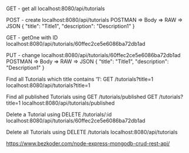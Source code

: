GET - get all
localhost:8080/api/tutorials

POST - create
localhost:8080/api/tutorials
POSTMAN => Body => RAW => JSON
{
    "title": "Title1",
    "description": "Description1"
}

GET - getOne with ID
localhost:8080/api/tutorials/60ffec2ce5e6086ba72db1ad

PUT - change
localhost:8080/api/tutorials/60ffec2ce5e6086ba72db1ad
POSTMAN => Body => RAW => JSON
{
    "title": "Title1",
    "description": "Description1"
}

Find all Tutorials which title contains ‘1’: 
GET /tutorials?title=1
localhost:8080/api/tutorials?title=1

Find all published Tutorials using GET /tutorials/published
GET /tutorials?title=1
localhost:8080/api/tutorials/published

Delete a Tutorial using DELETE /tutorials/:id
localhost:8080/api/tutorials/60ffec2ce5e6086ba72db1ad

Delete all Tutorials using DELETE /tutorials
localhost:8080/api/tutorials

https://www.bezkoder.com/node-express-mongodb-crud-rest-api/